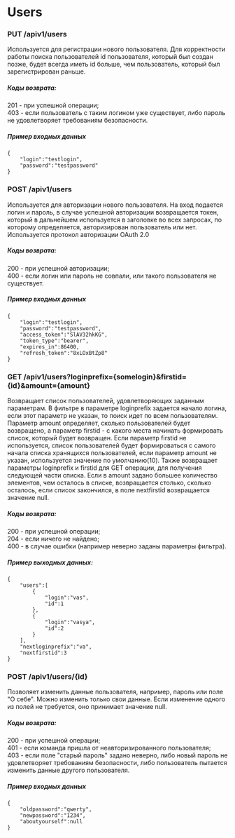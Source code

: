 # Users

### PUT /apiv1/users

Используется для регистрации нового пользователя. Для корректности работы поиска пользователей id пользователя, который был создан позже, будет всегда иметь id больше, чем пользователь, который был зарегистрирован раньше.

##### Коды возврата:
201 - при успешной операции;<br />
403 - если пользователь с таким логином уже существует, либо пароль не удовлетворяет требованиям безопасности.<br />

##### Пример входных данных
    {
        "login":"testlogin",
        "password":"testpassword"
    }
    
### POST /apiv1/users

Используется для авторизации нового пользователя. На вход подается логин и пароль, в случае успешной авторизации возвращается токен, который в дальнейшем используется в заголовке во всех запросах, по которому определяется, авторизирован пользователь или нет. Используется протокол авторизации OAuth 2.0

##### Коды возврата:
200 - при успешной авторизации;<br />
400 - если логин или пароль не совпали, или такого пользователя не существует.<br />

##### Пример входных данных
    {
        "login":"testlogin",
        "password":"testpassword",
        "access_token":"SlAV32hkKG",
        "token_type":"bearer",
        "expires_in":86400,
        "refresh_token":"8xLOxBtZp8"
    }

### GET /apiv1/users?loginprefix={somelogin}&firstid={id}&amount={amount}

Возвращает список пользователей, удовлетворяющих заданным параметрам. В фильтре в параметре loginprefix задается начало логина, если этот параметр не указан, то поиск идет по всем пользователям. Параметр amount определяет, сколько пользователей будет возвращено, а параметр firstid - с какого места начинать формировать список, который будет возвращен. Если параметр firstid не используется, список пользователей будет формироваться с самого начала списка хранящихся пользователей, если параметр amount не указан, используется значение по умолчанию(10). Также возвращает параметры loginprefix и firstid для GET операции, для получения следующей части списка. Если в amount задано большее количество элементов, чем осталось в списке, возвращается столько, сколько осталось, если список закончился, в поле nextfirstid возвращается значение null.

##### Коды возврата:
200 - при успешной операции;<br />
204 - если ничего не найдено;<br />
400 - в случае ошибки (например неверно заданы параметры фильтра).<br />

##### Пример выходных данных:
    {
        "users":[
            {
                "login":"vas",
                "id":1
            },
            {
                "login":"vasya",
                "id":2
            }
        ],
        "nextloginprefix":"va",
        "nextfirstid":3
    }
    
### POST /apiv1/users/{id}

Позволяет изменить данные пользователя, например, пароль или поле "О себе". Можно изменить только свои данные. Если изменение одного из полей не требуется, оно принимает значение null.

##### Коды возврата:
200 - при успешной операции;<br />
401 - если команда пришла от неавторизированного пользователя;<br />
403 - если поле "старый пароль" задано неверно, либо новый пароль не удовлетворяет требованиям безопасности, либо пользователь пытается изменить данные другого пользователя.<br />

##### Пример входных данных
    {
        "oldpassword":"qwerty",
        "newpassword":"1234",
        "aboutyourself":null
    }
